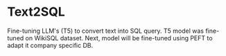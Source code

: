 # Text2SQL

Fine-tuning LLM's (T5) to convert text into SQL query.
T5 model was fine-tuned on WikiSQL dataset.
Next, model will be fine-tuned using PEFT to adapt it company specific DB.
